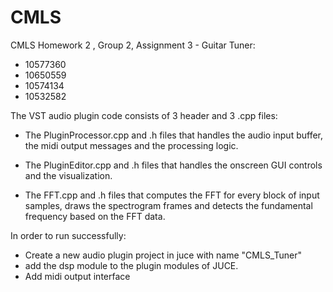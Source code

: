 # CMLS 
CMLS  Homework 2 , Group 2, Assignment 3 - Guitar Tuner:
- 10577360 
- 10650559 
- 10574134 
- 10532582

The VST audio plugin code consists of 3 header and 3 .cpp files: 

- The PluginProcessor.cpp and .h files that handles the audio input buffer, the midi output messages and the processing logic. 

- The PluginEditor.cpp and .h files that handles the onscreen GUI controls and the visualization. 

- The FFT.cpp and .h files that computes the FFT for every block of input samples, draws the spectrogram frames and detects the fundamental frequency based on the FFT data. 

In order to run successfully:
 - Create a new audio plugin project in juce with name "CMLS_Tuner" 
 - add the dsp module to the plugin modules of JUCE.
 - Add midi output interface
